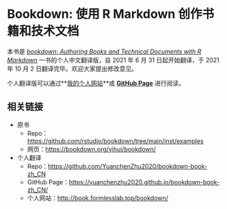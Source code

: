 # Bookdown: 使用 R Markdown 创作书籍和技术文档

本书是 [*bookdown: Authoring Books and Technical Documents with R Markdown*](https://bookdown.org/yihui/bookdown/) 一书的个人中文翻译版，自 2021 年 6 月 31 日起开始翻译，于 2021 年 10 月 2 日翻译完毕。欢迎大家提出修改意见。

个人翻译版可以通过**[我的个人网站](http://book.formlesslab.top/bookdown/)**或 **[GitHub Page](https://yuanchenzhu2020.github.io/bookdown-book-zh_CN/)** 进行阅读。

## 相关链接

- 原书
  - Repo：<https://github.com/rstudio/bookdown/tree/main/inst/examples>
  - 网页：<https://bookdown.org/yihui/bookdown/>
- 个人翻译
  - Repo：<https://github.com/YuanchenZhu2020/bookdown-book-zh_CN>
  - GitHub Page：<https://yuanchenzhu2020.github.io/bookdown-book-zh_CN/>
  - 个人网站：<http://book.formlesslab.top/bookdown/>
